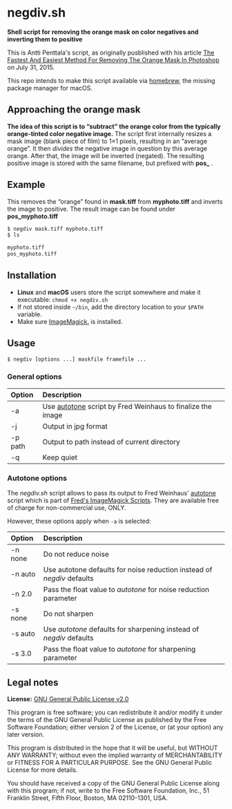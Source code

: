 # negdiv.sh

**Shell script for removing the orange mask on color negatives and inverting them to positive**

This is Antti Penttala's script, as originally pusblished with his article [The Fastest And Easiest Method For Removing The Orange Mask In Photoshop](http://www.penttala.fi/blog/the-fastest-and-easiest-method-for-removing-the-orange-mask-in-photoshop/) on July 31, 2015.

This repo intends to make this script available via [homebrew](https://brew.sh/), the missing package manager for macOS.



## Approaching the orange mask

**The idea of this script is to “subtract” the orange color from the typically orange-tinted color negative image.** The script first internally resizes a mask image (blank piece of film) to 1×1 pixels, resulting in an “average orange”. It then *divides* the negative image in question by this average orange. After that, the image will be inverted (negated). The resulting positive image is stored with the same filename, but prefixed with **pos_** .

  
 
## Example

This removes the “orange” found in **mask.tiff** from **myphoto.tiff** and inverts the image to positive. The result image can be found under **pos_myphoto.tiff**

```bash
$ negdiv mask.tiff myphoto.tiff
$ ls

myphoto.tiff
pos_myphoto.tiff
``` 



## Installation

- **Linux** and **macOS** users store the script somewhere and make it executable: `chmod +x negdiv.sh`
- If not stored inside `~/bin`, add the directory location to your `$PATH` variable.
- Make sure [ImageMagick.](http://www.imagemagick.org) is installed. 




## Usage

```bash
$ negdiv [options ...] maskfile framefile ...
```

### General options

Option    | Description
:---------|:----------------------------
  -a      | Use [autotone](http://www.fmwconcepts.com/imagemagick/autotone/index.php) script by Fred Weinhaus to finalize the image
  -j      | Output in jpg format
  -p path | Output to path instead of current directory
  -q      | Keep quiet

  
### Autotone options


The *negdiv.sh* script allows to pass its output to Fred Weinhaus' [autotone](http://www.fmwconcepts.com/imagemagick/autotone/index.php) script which is part of [Fred's ImageMagick Scripts](www.fmwconcepts.com/imagemagick/). They are available free of charge for non-commercial use, ONLY.

However, these options apply when `-a` is selected:

Option    | Description
:---------|:----------------------------
  -n none |  Do not reduce noise
  -n auto |  Use autotone defaults for noise reduction instead of *negdiv* defaults
  -n 2.0  |  Pass the float value to *autotone* for noise reduction parameter
  -s none |  Do not sharpen
  -s auto |  Use *autotone* defaults for sharpening instead of *negdiv* defaults
  -s 3.0  |  Pass the float value to *autotone* for sharpening parameter  


## Legal notes

**License:** [GNU General Public License v2.0](https://choosealicense.com/licenses/gpl-2.0/)

This program is free software; you can redistribute it and/or
modify it under the terms of the GNU General Public License
as published by the Free Software Foundation; either version 2
of the License, or (at your option) any later version.

This program is distributed in the hope that it will be useful,
but WITHOUT ANY WARRANTY; without even the implied warranty of
MERCHANTABILITY or FITNESS FOR A PARTICULAR PURPOSE.  See the
GNU General Public License for more details.

You should have received a copy of the GNU General Public License
along with this program; if not, write to the Free Software
Foundation, Inc., 51 Franklin Street, Fifth Floor, Boston, MA  02110-1301, USA.




